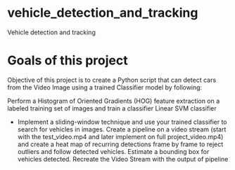 # vehicle_detection_and_tracking
Vehicle detection and tracking
# Goals of this project
Objective of this project is to create a Python script that can detect cars from the Video Image using a trained Classifier model by following:

Perform a Histogram of Oriented Gradients (HOG) feature extraction on a labeled training set of images and train a classifier Linear SVM classifier
*  Implement a sliding-window technique and use your trained classifier to search for vehicles in images.
  Create a pipeline on a video stream (start with the test_video.mp4 and later implement on full project_video.mp4) and create a heat map of recurring detections frame by frame to reject outliers and follow detected vehicles.
  Estimate a bounding box for vehicles detected.
  Recreate the Video Stream with the output of pipeline

